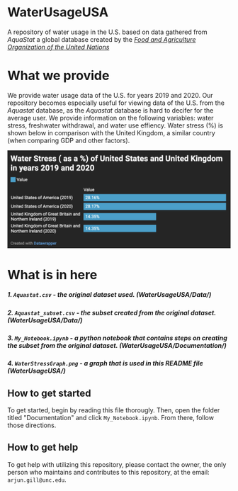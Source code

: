 # WaterUsageUSA
A repository of water usage in the U.S. based on data gathered from *AquaStat* a global database created by the [*Food and Agriculture Organization of the United Nations*](https://www.fao.org/aquastat/en/)

# What we provide
We provide water usage data of the U.S. for years 2019 and 2020. Our repository becomes especially useful for viewing data of the U.S. from the *Aquastat* database, as the *Aquastat* database is hard to decifer for the average user. We provide information on the following variables: water stress, freshwater withdrawal, and water use effiency. Water stress (%) is shown below in comparison with the United Kingdom, a similar country (when comparing GDP and other factors).

![data-visual](WaterStressGraph.png)

# What is in here

##### 1. `Aquastat.csv` - the original dataset used. (WaterUsageUSA/Data/)

##### 2. `Aquastat_subset.csv` - the subset created from the original dataset. (WaterUsageUSA/Data/)

##### 3. `My_Notebook.ipynb` - a python notebook that contains steps on creating the subset from the original dataset. (WaterUsageUSA/Documentation/)

##### 4. `WaterStressGraph.png` - a graph that is used in this README file (WaterUsageUSA/)

## How to get started
To get started, begin by reading this file thorougly. Then, open the folder titled "Documentation" and click `My_Notebook.ipynb`. From there, follow those directions.

## How to get help
To get help with utilizing this repository, please contact the owner, the only person who maintains and contributes to this repository, at the email: `arjun.gill@unc.edu`.

